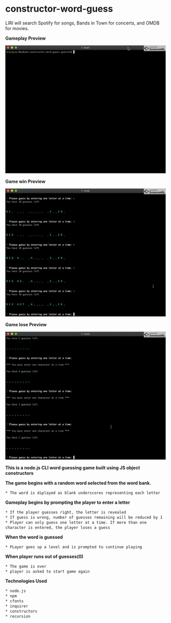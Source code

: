 # constructor-word-guess

LIRI will search Spotify for songs, Bands in Town for concerts, and OMDB for movies.

**Gameplay Preview**

![](word_guess.gif)

**Game win Preview**

![](word_guess_win.gif)

**Game lose Preview**

![](word_guess_lose.gif)

**This is a node.js CLI word guessing game built using JS object constructors**

**The game begins with a random word selected from the word bank.**

    * The word is diplayed as blank underscores representing each letter
            
**Gameplay begins by prompting the player to enter a letter**

    * If the player guesses right, the letter is revealed
    * If guess is wrong, number of guesses remaining will be reduced by 1
    * Player can only guess one letter at a time. If more than one character is entered, the player loses a guess

**When the word is guessed**

    * PLayer goes up a level and is prompted to continue playing

**When player runs out of guesses(0)**

    * The game is over
    * player is asked to start game again 

**Technologies Used**

    * node.js
    * npm
    * cfonts
    * inquirer
    * constructors
    * recursion